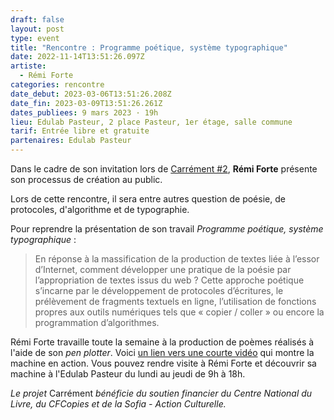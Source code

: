 ```yaml
---
draft: false
layout: post
type: event
title: "Rencontre : Programme poétique, système typographique"
date: 2022-11-14T13:51:26.097Z
artiste:
  - Rémi Forte
categories: rencontre
date_debut: 2023-03-06T13:51:26.208Z
date_fin: 2023-03-09T13:51:26.261Z
dates_publiees: 9 mars 2023 · 19h
lieu: Edulab Pasteur, 2 place Pasteur, 1er étage, salle commune
tarif: Entrée libre et gratuite
partenaires: Edulab Pasteur
---
```

Dans le cadre de son invitation lors de [Carrément #2](https://maiporennes.fr/residence/2022/11/15/carr-ment-2.html), **Rémi Forte** présente son processus de création au public.

Lors de cette rencontre, il sera entre autres question de poésie, de protocoles, d'algorithme et de typographie. 

Pour reprendre la présentation de son travail *Programme poétique, système typographique* :

>  En réponse à la massification de la production de textes liée à l’essor d’Internet, comment développer une pratique de la poésie par l’appropriation de textes issus du web ? Cette approche poétique s’incarne par le développement de protocoles d’écritures, le prélèvement de fragments textuels en ligne, l’utilisation de fonctions propres aux outils numériques tels que « copier / coller » ou encore la programmation d’algorithmes. 

Rémi Forte travaille toute la semaine à la production de poèmes réalisés à l'aide de son *pen plotter*. Voici [un lien vers une courte vidéo](https://twitter.com/rmfrt/status/1563932100729905153) qui montre la machine en action. Vous pouvez rendre visite à Rémi Forte et découvrir sa machine à l'Edulab Pasteur du lundi au jeudi de 9h à 18h.

*Le projet* Carrément *bénéficie du soutien financier du Centre National du Livre, du CFCopies et de la Sofia - Action Culturelle.*